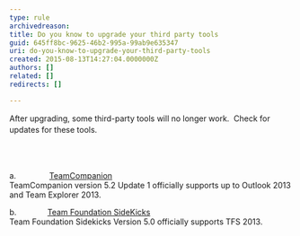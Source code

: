 ```yaml
---
type: rule
archivedreason: 
title: Do you know to upgrade your third party tools
guid: 645ff8bc-9625-46b2-995a-99ab9e635347
uri: do-you-know-to-upgrade-your-third-party-tools
created: 2015-08-13T14:27:04.0000000Z
authors: []
related: []
redirects: []

---
```



<p><span style="line-height&#58;20.7999992370605px;">​</span><span style="line-height&#58;20.7999992370605px;">After upgrading, some third-party t</span><span style="line-height&#58;20.7999992370605px;">ools will no longer work.&#160; Check for updates for these tools.</span></p>
<br><excerpt class='endintro'></excerpt><br>
<p>a.&#160;&#160;&#160;&#160;&#160;&#160;&#160;&#160;&#160;&#160;&#160;&#160;&#160;&#160; <a href="http&#58;//www.teamcompanion.com/download/">TeamCompanion</a>&#160; <br>TeamCompanion version 5.2 Update 1 officially supports up to Outlook 2013 and Team Explorer 2013.</p><p>b.&#160;&#160;&#160;&#160;&#160;&#160;&#160;&#160;&#160;&#160;&#160;&#160;&#160; <a href="http&#58;//www.attrice.info/cm/tfs/">Team Foundation SideKicks</a>&#160; <br>Team Foundation Sidekicks Version 5.0 officially supports TFS 2013.</p>


